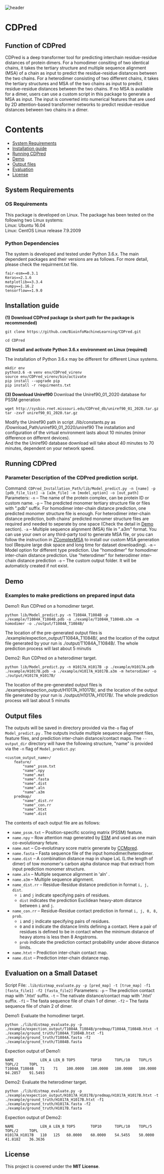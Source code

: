 ![header](image/CDPred1.gif)

# CDPred
## Function of CDPred
CDPred is a deep transformer tool for predicting interchain residue-residue distances of protein dimers. For a homodimer consiting of two identical chains, it takes the tertiary structure and multiple sequence alignment (MSA) of a chain as input to predict the residue-residue distances between the two chains. For a heterodimer consisting of two different chains, it takes the tertiary structures and MSA of the two chains as input to predict residue-residue distances between the two chains. If no MSA is available for a dimer, users can use a custom script in this package to generate a MSA as input. The input is converted into numerical features that are used by 2D attention-based transformer networks to predict residue-residue distances between two chains in a dimer. 

# Contents
- [System Requirements](#system-requirements)
- [Installation guide](#installation-guide)
- [Running CDPred](#running-cdpred)
- [Demo](#demo)
- [Output files](#output-files)
- [Evaluation](#evaluation)
- [License](#license)

## System Requirements
### OS Requirements
This package is developed on Linux. The package has been tested on the following two Linux systems:  
Linux: Ubuntu 16.04  
Linux: CentOS Linux release 7.9.2009  
### Python Dependencies
The system is developed and tested under Python 3.6.x. The main dependent packages and their versions are as follows. For more detail, please check the requirment.txt file.
```
fair-esm==0.3.1
Keras==2.1.6
matplotlib==3.3.4
numpy==1.16.2
tensorflow==1.9.0
```

## Installation guide
**(1) Download CDPred package (a short path for the package is recommended)**

```
git clone https://github.com/BioinfoMachineLearning/CDPred.git

cd CDPred
```

**(2) Install and activate Python 3.6.x environment on Linux (required)**

The installation of Python 3.6.x may be different for different Linux systems. 

```
mkdir env
python3.6 -m venv env/CDPred_virenv
source env/CDPred_virenv/bin/activate
pip install --upgrade pip
pip install -r requirments.txt
```
**(3) Download Uniref90**
Download the Uniref90_01_2020 database for PSSM generation
```
wget http://sysbio.rnet.missouri.edu/CDPred_db/uniref90_01_2020.tar.gz
tar -zxvf uniref90_01_2020.tar.gz
```
Modify the Uniref90 path in script ./lib/constants.py as /Download_Path/uniref90_01_2020/uniref90
The installation and configuration of the virtual environment lasts about 10 minutes (minor difference on different devices).  
And the the Uniref90 database download will take about 40 minutes to 70 minutes, dependent on your network speed.

## Running CDPred
### Parameter Description of the CDPred prediction script.

Command: `CDPred_Installation_Path/lib/Model_predict.py -n [name] -p [pdb_file_list] -a [a3m_file] -m [model_option] -o [out_path]`
Parameters:
	`-n` – The name of the protein complex, can be protein ID or custom name.
	`-p` – The predicted monomer tertiary structure file or files with ".pdb" suffix. For homodimer inter-chain distance prediction, one 
		predicted monomer structure file is enough. For heterodimer inter-chain distance prediction, both chains' predicted 
		monomer structure files are required and needed to seperate by one space (Check the detail in [Demo](#demo) section).
	`-a` – Multiple sequence alignment (MSA) file in ".a3m" format. You can use your own or any third-party tool to generate MSA file, or you can follow the 
		instruction in [ZComplexMSA](https://github.com/BioinfoMachineLearning/CDPred/tree/main/external_tool/ZComplexMSA) to 
		install our custom MSA generation tool (Require large disk space and long time for dataset downloading).
	`-m` – Model option for different type prediction. Use "homodimer" for homodimer inter-chain distance prediction. 
		Use "heterodimer" for heterodimer inter-chain distance prediction
	`-o` – The custom output folder. It will be automaticly created if not exist.

## Demo
### Examples to make predictions on prepared input data

Demo1: Run CDPred on a homodimer target.

```
python lib/Model_predict.py -n T1084A_T1084B -p ./example/T1084A_T1084B.pdb -a ./example/T1084A_T1084B.a3m -m homodimer -o ./output/T1084A_T1084B/
```
The location of the pre-generated output files is ./example/expection_output/T1084A_T1084B/, and the location of the output file generated by your run is ./output/T1084A_T1084B/. The whole prediction process will last about 5 minutis

Demo2: Run CDPred on a heterodimer target.

```
python lib/Model_predict.py -n H1017A_H1017B -p ./example/H1017A.pdb ./example/H1017B.pdb -a ./example/H1017A_H1017B.a3m -m heterodimer -o ./output/H1017A_H1017B/
```
The location of the pre-generated output files is ./example/expection_output/H1017A_H1017B/, and the location of the output file generated by your run is ./output/H1017A_H1017B/. The whole prediction process will last about 5 minutis


## Output files
The outputs will be saved in directory provided via the`-o` flag of `Model_predict.py` . The outputs include multiple sequence alignment files, feature files, and prediction inter-chain distance/contact maps.
The `--output_dir` directory will have the following structure, "name" is provided via the `-n` flag of `Model_predict.py`:

```
<custom_output_name>/
	feature/
		"name"_pssm.txt
		"name".npy
		"name".mat
		"name".fasta
		"name".dist
		"name".aln
		"name".a3m
    predmap/
        "name"_dist.rr
        "name"_con.rr
        "name".htxt
        "name".dist
```

The contents of each output file are as follows:
*   `name_pssm.txt` – Position-specific scoring matrix (PSSM) feature.
*   `name.npy` – Row attention map generated by [ESM](https://github.com/facebookresearch/esm) and used as one main co-evolutionary feture.
*   `name.mat` – Co-evolutinary score matrix generate by [CCMpred](https://github.com/soedinglab/CCMpred).
*   `name.fasta` – Fasta sequence file of the input homodimer/heterodimer.
*   `name.dist` – A combination distance map in shape LxL (L:the length of dimer) of tow monomer's carbon alpha distance map that extract from input prediction monomer structure.
*   `name.aln` – Multiple sequence alignment in 'aln' .
*   `name.a3m` – Multiple sequence alignment.
*   `name_dist.rr` – Residue-Residue distance prediction in format `i, j, dist`.
    *   `i` and `j` indicate specifying pairs of residues.
    *   `dist` indicates the prediction Euclidean heavy-atom distance between `i` and `j`.
*   `name_con.rr` – Residue-Residue contact prediction in format `i, j, 0, 8, prob`.
    *   `i` and `j` indicate specifying pairs of residues.
    *   `0` and `8` indicate the distance limits defining a contact. Here a pair of residues is defined to be in contact when the minimum distance of heavy atoms is less then 8 Angstroms. 
    *	`prob` indicate the prediction contact probability under above distance limits.
*   `name.htxt` – Prediction inter-chain contact map.
*   `name.dist` – Prediction inter-chain distance map.

## Evaluation on a Small Dataset
Script File: `.lib/distmap_evaluate.py -p [pred_map] -t [true_map] -f1 [fasta_file1] -f2 [fasta_file2]`
Parameters:
	`-p` – The prediction contact map with '.htxt' suffix.
	`-t` – The nativate distance/contact map with '.htxt' suffix.
	`-f1` – The fasta sequence file of chain 1 of dimer.
	`-f2` – The fasta sequence file of chain 2 of dimer.

Demo1: Evaluate the homodimer target.

```
python ./lib/distmap_evaluate.py -p ./example/expection_output/T1084A_T1084B/predmap/T1084A_T1084B.htxt -t ./example/ground_truth/T1084A_T1084B.htxt -f1 ./example/ground_truth/T1084A.fasta -f2 ./example/ground_truth/T1084B.fasta
```
Expection output of Demo1:
```
NAME            LEN_A LEN_B TOP5       TOP10      TOPL/10    TOPL/5     TOPL/2     TOPL      
T1084A_T1084B   71    71    100.0000   100.0000   100.0000   100.0000   94.2857    91.5493 
```

Demo2: Evaluate the heterodimer target.
```
python ./lib/distmap_evaluate.py -p ./example/expection_output/H1017A_H1017B/predmap/H1017A_H1017B.htxt -t ./example/ground_truth/H1017A_H1017B.htxt -f1 ./example/ground_truth/H1017A.fasta -f2 ./example/ground_truth/H1017B.fasta
```
Expection output of Demo2:
```
NAME            LEN_A LEN_B TOP5       TOP10      TOPL/10    TOPL/5     TOPL/2     TOPL      
H1017A_H1017B   110   125   60.0000    60.0000    54.5455    50.0000    41.8182    36.3636 
```

## License
This project is covered under the **MIT License**.
